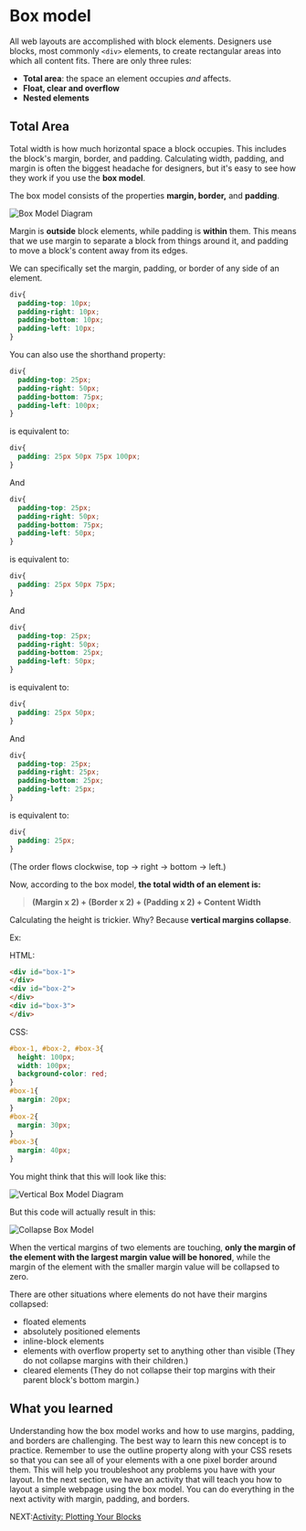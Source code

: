 # Box model

All web layouts are accomplished with block elements. Designers use blocks, most commonly `<div>` elements, to create rectangular areas into which all content fits. There are only three rules:

- **Total area**: the space an element occupies _and_ affects.
- **Float, clear and overflow**
- **Nested elements**

## Total Area

Total width is how much horizontal space a block occupies. This includes the block's margin, border, and padding. Calculating width, padding, and margin is often the biggest headache for designers, but it's easy to see how they work if you use the **box model**.

The box model consists of the properties **margin, border,** and **padding**.

![Box Model Diagram](../images/box-model-01-03.gif)

Margin is **outside** block elements, while padding is **within** them. This means that we use margin to separate a block from things around it, and padding to move a block's content away from its edges.

We can specifically set the margin, padding, or border of any side of an element.

``` css
div{
  padding-top: 10px;
  padding-right: 10px;
  padding-bottom: 10px;
  padding-left: 10px;
}
```

You can also use the shorthand property:

``` css
div{
  padding-top: 25px;
  padding-right: 50px;
  padding-bottom: 75px;
  padding-left: 100px;
}
```

is equivalent to:

``` css
div{
  padding: 25px 50px 75px 100px;
}
```

And

``` css
div{
  padding-top: 25px;
  padding-right: 50px;
  padding-bottom: 75px;
  padding-left: 50px;
}
```

is equivalent to:

``` css
div{
  padding: 25px 50px 75px;
}
```

And

``` css
div{
  padding-top: 25px;
  padding-right: 50px;
  padding-bottom: 25px;
  padding-left: 50px;
}
```

is equivalent to:

``` css
div{
  padding: 25px 50px;
}
```

And

``` css
div{
  padding-top: 25px;
  padding-right: 25px;
  padding-bottom: 25px;
  padding-left: 25px;
}
```

is equivalent to:

``` css
div{
  padding: 25px;
}
```

(The order flows clockwise, top -> right -> bottom -> left.)

Now, according to the box model, **the total width of an element is:**

> **(Margin x 2) + (Border x 2) + (Padding x 2) + Content Width**

Calculating the height is trickier. Why? Because **vertical margins collapse**.

Ex:

HTML:

``` html
<div id="box-1">
</div>
<div id="box-2">
</div>
<div id="box-3">
</div>
```

CSS:

``` css
#box-1, #box-2, #box-3{
  height: 100px;
  width: 100px;
  background-color: red;
}
#box-1{
  margin: 20px;
}
#box-2{
  margin: 30px;
}
#box-3{
  margin: 40px;
}
```

You might think that this will look like this:

![Vertical Box Model Diagram](../images/vertical-uncollapsed-03.gif)

But this code will actually result in this:

![Collapse Box Model](../images/vertical-collapsed-03.gif)

When the vertical margins of two elements are touching, **only the margin of the element with the largest margin value will be honored**, while the margin of the element with the smaller margin value will be collapsed to zero.

There are other situations where elements do not have their margins collapsed:

- floated elements
- absolutely positioned elements
- inline-block elements
- elements with overflow property set to anything other than visible (They do not collapse margins with their children.)
- cleared elements (They do not collapse their top margins with their parent block's bottom margin.)

## What you learned

Understanding how the box model works and how to use margins, padding, and borders are challenging. The best way to learn this new concept is to practice. Remember to use the outline property along with your CSS resets so that you can see all of your elements with a one pixel border around them. This will help you troubleshoot any problems you have with your layout. In the next section, we have an activity that will teach you how to layout a simple webpage using the box model. You can do everything in the next activity with margin, padding, and borders.

NEXT:[Activity: Plotting Your Blocks](./plotting_your_blox.md)
